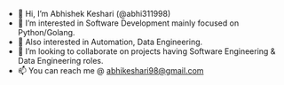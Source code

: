 - 👋 Hi, I’m Abhishek Keshari (@abhi311998)
- 👀 I’m interested in Software Development mainly focused on Python/Golang.
- 🌱 Also interested in Automation, Data Engineering.
- 💞️ I’m looking to collaborate on projects having Software Engineering & Data Engineering roles.
- 📫 You can reach me @ abhikeshari98@gmail.com
